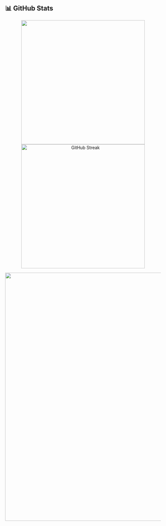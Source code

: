 #

## 📊 GitHub Stats

<p align="center">
<img width=400 src="https://api-github-readme-stats.null-qwerty.top/api?username=marble703&show_icons=true&hide_border=true&theme=transparent" />
<a href="https://git.io/streak-stats"><img width=400 src="https://github-readme-streak-stats-seven-rho.vercel.app?user=marble703&theme=transparent&hide_border=true" alt="GitHub Streak" /></a>
</p>
<p align="center">
<img width=800 src="https://github-readme-activity-graph-dun.vercel.app/graph?username=marble703&theme=github-compact&hide_border=true&area=true" />
</p>

